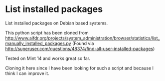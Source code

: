 List installed packages
=======================

List installed packages on Debian based systems.

This python script has been cloned from http://www.aifdr.org/projects/system_administration/browser/statistics/list_manually_installed_packages.py
(Found via http://superuser.com/questions/48374/find-all-user-installed-packages)

Tested on Mint 14 and works great so far. 

Cloning it here since I have been looking for such a script and because I think I can improve it.

